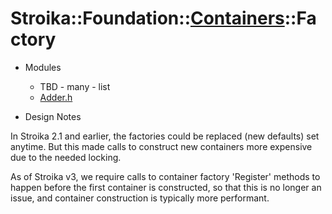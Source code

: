 # Stroika::Foundation::[Containers](../ReadMe.md)::Factory

- Modules
  - TBD - many - list
  - [Adder.h](Adder.h)


- Design Notes

In Stroika 2.1 and earlier, the factories could be replaced (new defaults) set anytime. But this made
calls to construct new containers more expensive due to the needed locking.

As of Stroika v3, we require calls to container factory 'Register' methods to happen before the first
container is constructed, so that this is no longer an issue, and container construction is
typically more performant.
